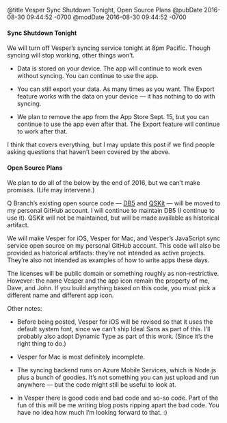 @title Vesper Sync Shutdown Tonight, Open Source Plans
@pubDate 2016-08-30 09:44:52 -0700
@modDate 2016-08-30 09:44:52 -0700
#### Sync Shutdown Tonight

We will turn off Vesper’s syncing service tonight at 8pm Pacific. Though syncing will stop working, other things won’t.

* Data is stored on your device. The app will continue to work even without syncing. You can continue to use the app.

* You can still export your data. As many times as you want. The Export feature works with the data on your device — it has nothing to do with syncing.

* We plan to remove the app from the App Store Sept. 15, but you can continue to use the app even after that. The Export feature will continue to work after that.

I think that covers everything, but I may update this post if we find people asking questions that haven’t been covered by the above.

#### Open Source Plans

We plan to do all of the below by the end of 2016, but we can’t make promises. (Life may intervene.)

Q Branch’s existing open source code — <a href="https://github.com/quartermaster/DB5">DB5</a> and <a href="https://github.com/quartermaster/QSKit">QSKit</a> — will be moved to my personal GitHub account. I will continue to maintain DB5 (I continue to use it). QSKit will not be maintained, but will be made available as historical artifact.

We will make Vesper for iOS, Vesper for Mac, and Vesper’s JavaScript sync service open source on my personal GitHub account. This code will also be provided as historical artifacts: they’re not intended as active projects. They’re also not intended as examples of how to write apps these days.

The licenses will be public domain or something roughly as non-restrictive. However: the name Vesper and the app icon remain the property of me, Dave, and John. If you build anything based on this code, you must pick a different name and different app icon.

Other notes:

* Before being posted, Vesper for iOS will be revised so that it uses the default system font, since we can’t ship Ideal Sans as part of this. I’ll probably also adopt Dynamic Type as part of this work. (Since it’s the right thing to do.)

* Vesper for Mac is most definitely incomplete.

* The syncing backend runs on Azure Mobile Services, which is Node.js plus a bunch of goodies. It’s not something you can just upload and run anywhere — but the code might still be useful to look at.

* In Vesper there is good code and bad code and so-so code. Part of the fun of this will be me writing blog posts ripping apart the bad code. You have no idea how much I’m looking forward to that. :)
